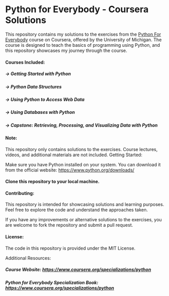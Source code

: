 # Python for Everybody - Coursera Solutions

This repository contains my solutions to the exercises from the [Python For Everybody](https://www.coursera.org/specializations/python) course on Coursera, offered by the University of Michigan. The course is designed to teach the basics of programming using Python, and this repository showcases my journey through the course.

#### Courses Included:

##### -> Getting Started with Python
##### -> Python Data Structures
##### -> Using Python to Access Web Data
##### -> Using Databases with Python
##### -> Capstone: Retrieving, Processing, and Visualizing Data with Python

#### Note:

This repository only contains solutions to the exercises. Course lectures, videos, and additional materials are not included.
Getting Started:

Make sure you have Python installed on your system. You can download it from the official website: https://www.python.org/downloads/
 
#### Clone this repository to your local machine.
#### Contributing:

This repository is intended for showcasing solutions and learning purposes. Feel free to explore the code and understand the approaches taken.

If you have any improvements or alternative solutions to the exercises, you are welcome to fork the repository and submit a pull request.

#### License:

The code in this repository is provided under the MIT License.

Additional Resources:

##### Course Website: https://www.coursera.org/specializations/python
##### Python for Everybody Specialization Book: https://www.coursera.org/specializations/python
